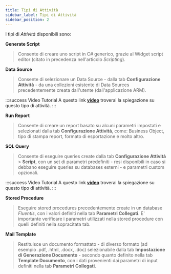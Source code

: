 ```yaml
---
title: Tipi di Attività
sidebar_label: Tipi di Attività
sidebar_position: 2
---
```


I tipi di *Attività* disponibili sono:

**Generate Script**
> Consente di creare uno script in C# generico, grazie al Widget script editor (citato in precedenza nell'articolo *Scripting*).  

**Data Source**
> Consente di selezionare un Data Source - dalla tab **Configurazione Attività** - da una collezioni esistente di Data Sources precedentemente creata dall'utente (dall'applicazione ARM).

:::success Video Tutorial
A questo link **[video](https://youtu.be/egDCFGZOu14)** troverai la spiegazione su questo tipo di attività.
:::

**Run Report**
> Consente di creare un report basato su alcuni parametri impostati e selezionati dalla tab **Configurazione Attività**, come: Business Object, tipo di stampa report, formato di esportazione e molto altro.

**SQL Query**
> Consente di eseguire queries create dalla tab **Configurazione Attività** > **Script**, con un set di parametri predefiniti - resi disponibili in caso si debbano eseguire queries su databases esterni - e parametri custom opzionali.

:::success Video Tutorial
A questo link **[video](https://youtu.be/bzyelPIs9tk)** troverai la spiegazione su questo tipo di attività.
:::

**Stored Procedure**
> Eseguire stored procedures precedentemente create in un database *Fluentis*, con i valori definiti nella tab **Parametri Collegati**. E' importante verificare i parametri utilizzati nella stored procedure con quelli definiti nella sopracitata tab.

**Mail Template**
> Restituisce un documento formattato - di diverso formato (ad esempio .pdf, .html, .docx, .doc) selezionabile dalla tab **Impostazione di Generazione Documento** - secondo quanto definito nella tab **Template Documento**, con i dati provenienti dai parametri di input definiti nella tab **Parametri Collegati**.  
